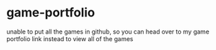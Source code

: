 # game-portfolio
unable to put all the games in github, so you can head over to my game portfolio link instead to view all of the games
